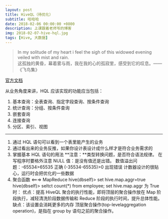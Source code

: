 ```yaml
---
layout: post
title: HiveQL（待优化）
subtitle: 哈哈哈
date: 2018-02-06 00:00:00 +0800
description: 上课跟着老师写的博客
img: 2018-02-07-hive-hql.jpg
tags: [Hive, 大数据] 
---
```


> In my solitude of my heart i feel the sigh of this widowed evening veiled with mist and rain. <br>
> 这孤独的黄昏，幕着雾与雨，我在我的心的孤寂里，感受到它的叹息。——《飞鸟集》

[官方文档]()

从业务角度来讲，HQL 应该实现的功能应当包括：
1. 基本查询：全表查询、指定字段查询、按条件查询
2. 统计查询：分组、按条件查询
3. 嵌套查询
4. 连接查询
5. 分区、索引、视图

---------------------------------

1. 通过 HQL 语句可以看到一个表里能产生的业务
2. 通过看出来的业务反推，如果你设计表设计成什么样才是符合业务需求的
3. 掌握基本 HQL 语句的用法
**注意：**类型转换问题，是否符合语法规律。
在写程序时要格外注意 NULL 值：是没有值还是出错。
数值溢出问题：-65534>65535 正确
			 (-35534-65535)>0 出现错误
计数器设计的很贴心，运行时会把优化的一些数据 
4. 聚合函数 <===> MapReduce
hive(dbself)> set hive.map.aggr=true
hive(dbself)> seltct count(\*) from employee;
set hive.map.aggr 为 True 时：
优点：提高 HiveQL 聚合的执行性能，即将顶层的聚合操作放在 Map 阶段执行，减轻清洗阶段数据传输和 Reduce 阶段的执行时间，提升总体性能。
缺点：该设置会消耗更多的内存
顶层聚合操作(top-levelaggregation operation)，是指在 group by 语句之前的聚合操作。
